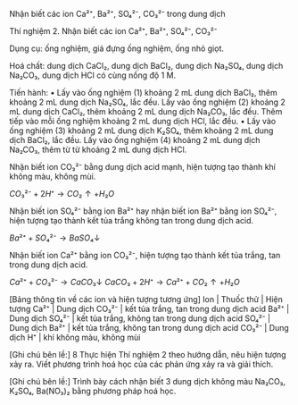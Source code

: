 Nhận biết các ion Ca²⁺, Ba²⁺, SO₄²⁻, CO₃²⁻ trong dung dịch

Thí nghiệm 2. Nhận biết các ion Ca²⁺, Ba²⁺, SO₄²⁻, CO₃²⁻

Dụng cụ: ống nghiệm, giá đựng ống nghiệm, ống nhỏ giọt.

Hoá chất: dung dịch CaCl₂, dung dịch BaCl₂, dung dịch Na₂SO₄, dung dịch Na₂CO₃, dung dịch HCl có cùng nồng độ 1 M.

Tiến hành:
• Lấy vào ống nghiệm (1) khoảng 2 mL dung dịch BaCl₂, thêm khoảng 2 mL dung dịch Na₂SO₄, lắc đều. Lấy vào ống nghiệm (2) khoảng 2 mL dung dịch CaCl₂, thêm khoảng 2 mL dung dịch Na₂CO₃, lắc đều. Thêm tiếp vào mỗi ống nghiệm khoảng 2 mL dung dịch HCl, lắc đều.
• Lấy vào ống nghiệm (3) khoảng 2 mL dung dịch K₂SO₄, thêm khoảng 2 mL dung dịch BaCl₂, lắc đều.
Lấy vào ống nghiệm (4) khoảng 2 mL dung dịch Na₂CO₃, thêm từ từ khoảng 2 mL dung dịch HCl.

Nhận biết ion CO₃²⁻ bằng dung dịch acid mạnh, hiện tượng tạo thành khí không màu, không mùi.

$CO₃²⁻ + 2H⁺ → CO₂↑ + H₂O$

Nhận biết ion SO₄²⁻ bằng ion Ba²⁺ hay nhận biết ion Ba²⁺ bằng ion SO₄²⁻, hiện tượng tạo thành kết tủa trắng không tan trong dung dịch acid.

$Ba²⁺ + SO₄²⁻ → BaSO₄↓$

Nhận biết ion Ca²⁺ bằng ion CO₃²⁻, hiện tượng tạo thành kết tủa trắng, tan trong dung dịch acid.

$Ca²⁺ + CO₃²⁻ → CaCO₃↓$
$CaCO₃ + 2H⁺ → Ca²⁺ + CO₂↑ + H₂O$

[Bảng thông tin về các ion và hiện tượng tương ứng]
Ion | Thuốc thử | Hiện tượng
Ca²⁺ | Dung dịch CO₃²⁻ | kết tủa trắng, tan trong dung dịch acid
Ba²⁺ | Dung dịch SO₄²⁻ | kết tủa trắng, không tan trong dung dịch acid
SO₄²⁻ | Dung dịch Ba²⁺ | kết tủa trắng, không tan trong dung dịch acid
CO₃²⁻ | Dung dịch H⁺ | khí không màu, không mùi

[Ghi chú bên lề:]
8 Thực hiện Thí nghiệm 2 theo hướng dẫn, nêu hiện tượng xảy ra. Viết phương trình hoá học của các phản ứng xảy ra và giải thích.

[Ghi chú bên lề:]
Trình bày cách nhận biết 3 dung dịch không màu Na₂CO₃, K₂SO₄, Ba(NO₃)₂ bằng phương pháp hoá học.